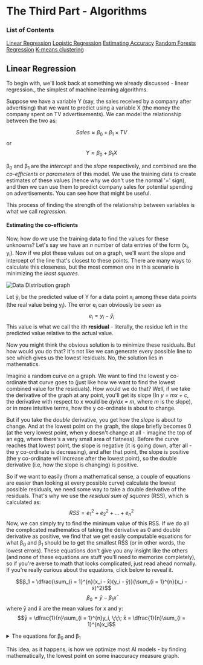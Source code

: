 
# The Third Part - Algorithms

### List of Contents
[Linear Regression](#linear-regression)
[Logistic Regression](#logistic-regression)
[Estimating Accuracy](#estimating-accuracy)
[Random Forests Regression](#random-forests-regression)
[K-means clustering](#k-means-clustering)

## Linear Regression

To begin with, we'll look back at something we already discussed - linear regression., the simplest of machine learning algorithms.

Suppose we have a variable Y (say, the sales received by a company after advertising) that we want to predict using a variable X (the money the company spent on TV advertisements).  We can model the relationship between the two as:

$$Sales ≈ β_0 + β_1 \times TV$$  or $$Y ≈ β_0 + β_1X$$

β<sub>0</sub> and β<sub>1</sub> are the *intercept* and the *slope* respectively, and combined are the *co-efficients* or *parameters* of this model.  We use the training data to create estimates of these values (hence why we don't use the normal '=' sign), and then we can use them to predict company sales for potential spending on advertisements.  You can see how that might be useful.

This process of finding the strength of the relationship between variables is what we call *regression*.

#### Estimating the co-efficients

Now, how do we use the training data to find the values for these unknowns?  Let's say we have an *n* number of data entries of the form (x<sub>i</sub>, y<sub>i</sub>).  Now if we plot these values out on a graph, we'll want the slope and intercept of the line that's closest to these points.  There are many ways to calculate this closeness, but the most common one in this scenario is minimizing the *least squares*.

![Data Distribution graph](https://imgur.com/xKmGLWI.png)

Let ŷ<sub>i</sub> be the predicted value of Y for a data point x<sub>i</sub> among these data points (the real value being y<sub>i</sub>).  The error e<sub>i</sub> can obviously be seen as 
$$e_i = y_i - ŷ_i$$ This value is what we call the *i*th **residual** - literally, the residue left in the predicted value relative to the actual value.

Now you might think the obvious solution is to minimize these residuals.  But how would you do that?  It's not like we can generate every possible line to see which gives us the lowest residuals.  No, the solution lies in mathematics.

Imagine a random curve on a graph.  We want to find the lowest y co-ordinate that curve goes to (just like how we want to find the lowest combined value for the residuals).  How would we do that?  Well, if we take the derivative of the graph at any point, you'll get its slope (In *y = mx + c*, the derivative with respect to x would be *dy/dx = m*, where *m* is the slope), or in more intuitive terms, how the y co-ordinate is about to change.  

But if you take the *double* derivative, you get how the *slope* is about to change.  And at the lowest point on the graph, the slope briefly becomes 0 (at the very lowest point, when y doesn't change at all - imagine the top of an egg, where there's a very small area of flatness).  Before the curve reaches that lowest point, the slope is negative (it is going down, after all - the y co-ordinate is decreasing), and after that point, the slope is positive (the y co-ordinate will increase after the lowest point), so the double derivative (i.e, how the slope is changing) is positive.

So if we want to easily (from a mathematical sense, a couple of equations are easier than looking at every possible curve) calculate the lowest possible residuals, we need some way to take a double derivative of the residuals.  That's why we use the *residual sum of squares* (RSS), which is calculated as:
$$RSS = e_1^2 + e_2^2 + ... + e_n^2$$ Now, we can simply try to find the minimum value of this RSS.  If we do all the complicated mathematics of taking the derivative as 0 and double derivative as positive, we find that we get easily computable equations for what β<sub>0</sub> and β<sub>1</sub> should be to get the smallest RSS (or in other words, the lowest errors).  These equations don't give you any insight like the others (and none of these equations are stuff you'll need to memorize completely), so if you're averse to math that looks complicated, just read ahead normally.  If you're really curious about the equations, click below to reveal it.

$$β_1 = \dfrac{\sum_{i = 1}^{n}(x_i - x̄)(y_i - ȳ)}{\sum_{i = 1}^{n}(x_i - x̄)^2}$$ 
$$β_0 = ȳ - β_1x̄$$
where ȳ and x̄ are the mean values for x and y:
$$ȳ = \dfrac{1}{n}\sum_{i = 1}^{n}y_i, \;\;\; x̄ = \dfrac{1}{n}\sum_{i = 1}^{n}x_i$$

<details>
<summary>The equations for β<sub>0</sub> and β<sub>1</sub></summary>


</details>

This idea, as it happens, is how we optimize most AI models - by finding mathematically, the lowest point on some inaccuracy measure graph.